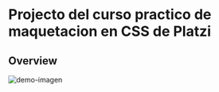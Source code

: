 # Projecto del curso practico de maquetacion en CSS de Platzi

## Overview

![demo-imagen](https://i.imgur.com/ZVM0wqn.png)

